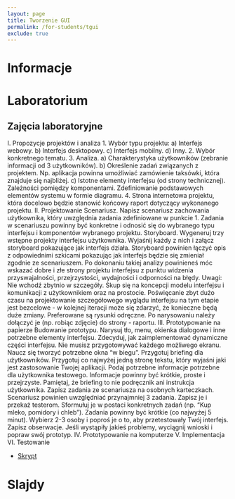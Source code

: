 ```yaml
---
layout: page
title: Tworzenie GUI
permalink: /for-students/tgui
exclude: true
---
```


# Informacje

# Laboratorium

## Zajęcia laboratoryjne

I. Propozycje projektów i analiza
    1. Wybór typu projektu:
        a) Interfejs webowy.
        b) Interfejs desktopowy.
        c) Interfejs mobilny.
        d) Inny.
    2. Wybór konkretnego tematu.
    3. Analiza.
        a) Charakterystyka użytkowników (zebranie informacji od 3 użytkowników).
        b) Określenie zadań związanych z projektem. Np. aplikacja powinna umożliwiać zamówienie taksówki, która znajduje się najbliżej.
        c) Istotne elementy interfejsu (od strony technicznej). Zależności pomiędzy komponentami. Zdefiniowanie podstawowych elementów systemu w formie diagramu.
    4. Strona internetowa projektu, która docelowo będzie stanowić końcowy raport dotyczący wykonanego projektu.
II. Projektowanie
Scenariusz. Napisz scenariusz zachowania użytkownika, który uwzględnia zadania zdefiniowane w punkcie 1. Zadania w scenariuszu powinny być konkretne i odnosić się do wybranego typu interfejsu i komponentów wybranego projektu.
Storyboard. Wygeneruj trzy wstępne projekty interfejsu użytkownika. Wyjaśnij każdy z nich i załącz storyboard pokazujące jak interfejs działa. Storyboard powinien łączyć opis z odpowiednimi szkicami pokazując jak interfejs będzie się zmieniał zgodnie ze scenariuszem. Po dokonaniu takiej analizy powinieneś móc wskazać dobre i złe strony projektu interfejsu z punktu widzenia przyswajalności, przejrzystości, wydajności i odporności na błędy.
Uwagi:
Nie wchodź zbytnio w szczegóły. Skup się na koncepcji modelu interfejsu i komunikacji z użytkownikiem oraz na prostocie. Poświęcanie zbyt dużo czasu na projektowanie szczegółowego wyglądu interfejsu na tym etapie jest bezcelowe - w kolejnej iteracji może się zdarzyć, że konieczne będą duże zmiany.
Preferowane są rysunki odręczne. Po narysowaniu należy dołączyć je (np. robiąc zdjęcie) do strony - raportu.
III. Prototypowanie na papierze
Budowanie prototypu. Narysuj tło, menu, okienka dialogowe i inne potrzebne elementy interfejsu. Zdecyduj, jak zaimplementować dynamiczne części interfejsu. Nie musisz przygotowywać każdego możliwego ekranu. Naucz się tworzyć potrzebne okna “w biegu”.
Przygotuj briefing dla użytkowników. Przygotuj co najwyżej jedną stronę tekstu, który wyjaśni jaki jest zastosowanie Twojej aplikacji. Podaj potrzebne informacje potrzebne dla użytkownika testowego. Informacje powinny być krótkie, proste i przejrzyste. Pamiętaj, że briefing to nie podręcznik ani instrukcja użytkownika.
Zapisz zadania ze scenariusza na osobnych karteczkach. Scenariusz powinien uwzględniać przynajmniej 3 zadania. Zapisz je i przekaż testerom. Sformułuj je w postaci konkretnych zadań (np. “Kup mleko, pomidory i chleb”). Zadania powinny być krótkie (co najwyżej 5 minut).
Wybierz 2-3 osoby i poproś je o to, aby przetestowały Twój interfejs.
Zapisz obserwacje. Jeśli wystąpiły jakieś problemy, wyciągnij wnioski i popraw swój prototyp.
IV. Prototypowanie na komputerze
V. Implementacja
VI. Testowanie

 * [Skrypt](https://docs.google.com/document/d/e/2PACX-1vRdJkt1Ead97JKsi5fkici8FhGD2ZOMA-XmEkUns50ASv-rOw3t09827Rs7s3yFdh9wMHJhru5ymWmY/pub)


# Slajdy



